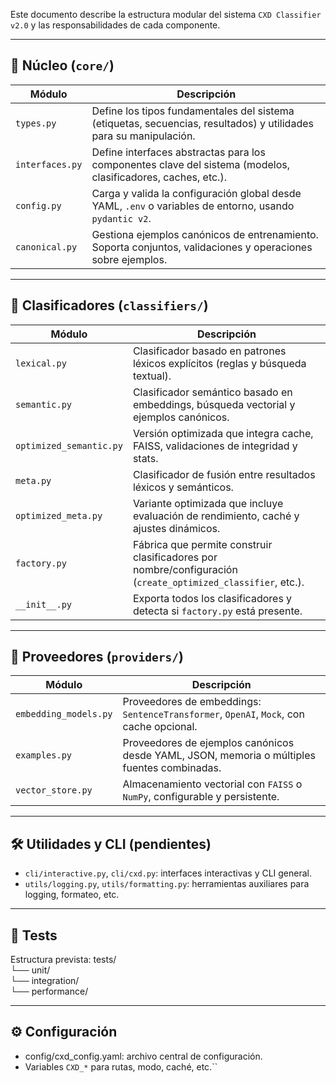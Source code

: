Este documento describe la estructura modular del sistema `CXD Classifier v2.0` y las responsabilidades de cada componente.

---

## 🧠 Núcleo (`core/`)

| Módulo | Descripción |
|--------|-------------|
| `types.py` | Define los tipos fundamentales del sistema (etiquetas, secuencias, resultados) y utilidades para su manipulación. |
| `interfaces.py` | Define interfaces abstractas para los componentes clave del sistema (modelos, clasificadores, caches, etc.). |
| `config.py` | Carga y valida la configuración global desde YAML, `.env` o variables de entorno, usando `pydantic v2`. |
| `canonical.py` | Gestiona ejemplos canónicos de entrenamiento. Soporta conjuntos, validaciones y operaciones sobre ejemplos. |

---

## 🤖 Clasificadores (`classifiers/`)

| Módulo | Descripción |
|--------|-------------|
| `lexical.py` | Clasificador basado en patrones léxicos explícitos (reglas y búsqueda textual). |
| `semantic.py` | Clasificador semántico basado en embeddings, búsqueda vectorial y ejemplos canónicos. |
| `optimized_semantic.py` | Versión optimizada que integra cache, FAISS, validaciones de integridad y stats. |
| `meta.py` | Clasificador de fusión entre resultados léxicos y semánticos. |
| `optimized_meta.py` | Variante optimizada que incluye evaluación de rendimiento, caché y ajustes dinámicos. |
| `factory.py` | Fábrica que permite construir clasificadores por nombre/configuración (`create_optimized_classifier`, etc.). |
| `__init__.py` | Exporta todos los clasificadores y detecta si `factory.py` está presente. |

---

## 🔌 Proveedores (`providers/`)

| Módulo | Descripción |
|--------|-------------|
| `embedding_models.py` | Proveedores de embeddings: `SentenceTransformer`, `OpenAI`, `Mock`, con cache opcional. |
| `examples.py` | Proveedores de ejemplos canónicos desde YAML, JSON, memoria o múltiples fuentes combinadas. |
| `vector_store.py` | Almacenamiento vectorial con `FAISS` o `NumPy`, configurable y persistente. |

---

## 🛠️ Utilidades y CLI (pendientes)

- `cli/interactive.py`, `cli/cxd.py`: interfaces interactivas y CLI general.
- `utils/logging.py`, `utils/formatting.py`: herramientas auxiliares para logging, formateo, etc.

---

## 🧪 Tests

Estructura prevista:
tests/  
└── unit/  
└── integration/  
└── performance/



---
## ⚙️ Configuración  

- config/cxd_config.yaml: archivo central de configuración.
- Variables `CXD_*` para rutas, modo, caché, etc.``
